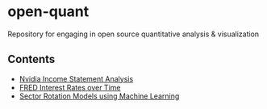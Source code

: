 # open-quant
Repository for engaging in open source quantitative analysis &amp; visualization

## Contents
- [Nvidia Income Statement Analysis](nvda-income-statement.ipynb)
- [FRED Interest Rates over Time](fred-interest-rates.ipynb)
- [Sector Rotation Models using Machine Learning](sector-rotation-model-using-ml.ipynb)